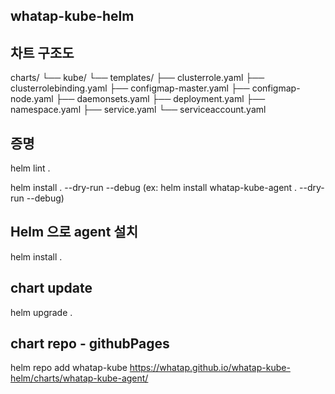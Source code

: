 ## whatap-kube-helm

## 차트 구조도
charts/
└── kube/
└── templates/
├── clusterrole.yaml
├── clusterrolebinding.yaml
├── configmap-master.yaml
├── configmap-node.yaml
├── daemonsets.yaml
├── deployment.yaml
├── namespace.yaml
├── service.yaml
└── serviceaccount.yaml

## 증명
helm lint .

helm install <release-name> . --dry-run --debug
(ex: helm install whatap-kube-agent . --dry-run --debug)

## Helm 으로 agent 설치 
helm install <release-name> .

## chart update
helm upgrade <release-name> .

## chart repo - githubPages
helm repo add whatap-kube https://whatap.github.io/whatap-kube-helm/charts/whatap-kube-agent/

